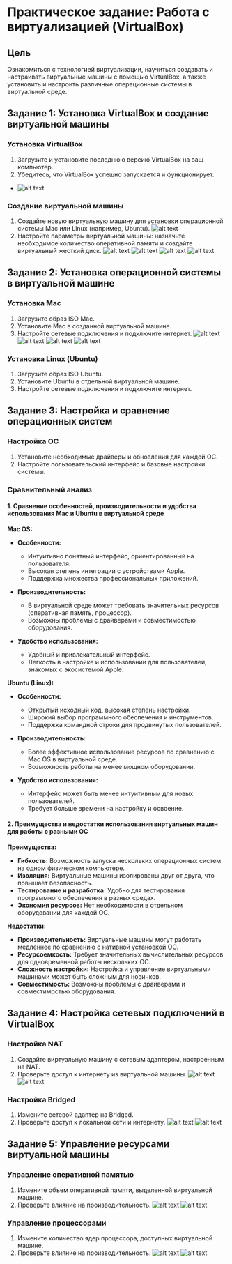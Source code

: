 # Практическое задание: Работа с виртуализацией (VirtualBox)

## Цель
Ознакомиться с технологией виртуализации, научиться создавать и настраивать виртуальные машины с помощью VirtualBox, а также установить и настроить различные операционные системы в виртуальной среде.

## Задание 1: Установка VirtualBox и создание виртуальной машины

### Установка VirtualBox
1. Загрузите и установите последнюю версию VirtualBox на ваш компьютер.
2. Убедитесь, что VirtualBox успешно запускается и функционирует.
- ![alt text](image.png)

### Создание виртуальной машины
1. Создайте новую виртуальную машину для установки операционной системы Mac или Linux (например, Ubuntu).
![alt text](image-1.png)
2. Настройте параметры виртуальной машины: назначьте необходимое количество оперативной памяти и создайте виртуальный жесткий диск.
![alt text](image-2.png)
![alt text](image-3.png)
![alt text](image-4.png)
![alt text](image-5.png)
## Задание 2: Установка операционной системы в виртуальной машине

### Установка Mac
1. Загрузите образ ISO Mac.
2. Установите Mac в созданной виртуальной машине.
3. Настройте сетевые подключения и подключите интернет.
![alt text](image-10.png)
![alt text](image-11.png)
![alt text](image-12.png)
![alt text](image-13.png)
### Установка Linux (Ubuntu)
1. Загрузите образ ISO Ubuntu.
2. Установите Ubuntu в отдельной виртуальной машине.
3. Настройте сетевые подключения и подключите интернет.

## Задание 3: Настройка и сравнение операционных систем

### Настройка ОС
1. Установите необходимые драйверы и обновления для каждой ОС.
2. Настройте пользовательский интерфейс и базовые настройки системы.

### Сравнительный анализ

#### 1. Сравнение особенностей, производительности и удобства использования Mac и Ubuntu в виртуальной среде

**Mac OS:**
- **Особенности:**
  - Интуитивно понятный интерфейс, ориентированный на пользователя.
  - Высокая степень интеграции с устройствами Apple.
  - Поддержка множества профессиональных приложений.

- **Производительность:**
  - В виртуальной среде может требовать значительных ресурсов (оперативная память, процессор).
  - Возможны проблемы с драйверами и совместимостью оборудования.

- **Удобство использования:**
  - Удобный и привлекательный интерфейс.
  - Легкость в настройке и использовании для пользователей, знакомых с экосистемой Apple.

**Ubuntu (Linux):**
- **Особенности:**
  - Открытый исходный код, высокая степень настройки.
  - Широкий выбор программного обеспечения и инструментов.
  - Поддержка командной строки для продвинутых пользователей.

- **Производительность:**
  - Более эффективное использование ресурсов по сравнению с Mac OS в виртуальной среде.
  - Возможность работы на менее мощном оборудовании.

- **Удобство использования:**
  - Интерфейс может быть менее интуитивным для новых пользователей.
  - Требует больше времени на настройку и освоение.

#### 2. Преимущества и недостатки использования виртуальных машин для работы с разными ОС

**Преимущества:**
- **Гибкость:** Возможность запуска нескольких операционных систем на одном физическом компьютере.
- **Изоляция:** Виртуальные машины изолированы друг от друга, что повышает безопасность.
- **Тестирование и разработка:** Удобно для тестирования программного обеспечения в разных средах.
- **Экономия ресурсов:** Нет необходимости в отдельном оборудовании для каждой ОС.

**Недостатки:**
- **Производительность:** Виртуальные машины могут работать медленнее по сравнению с нативной установкой ОС.
- **Ресурсоемкость:** Требует значительных вычислительных ресурсов для одновременной работы нескольких ОС.
- **Сложность настройки:** Настройка и управление виртуальными машинами может быть сложным для новичков.
- **Совместимость:** Возможны проблемы с драйверами и совместимостью оборудования.


## Задание 4: Настройка сетевых подключений в VirtualBox

### Настройка NAT
1. Создайте виртуальную машину с сетевым адаптером, настроенным на NAT.
2. Проверьте доступ к интернету из виртуальной машины.
![alt text](image-6.png)
![alt text](image-14.png)
### Настройка Bridged
1. Измените сетевой адаптер на Bridged.
2. Проверьте доступ к локальной сети и интернету.
![alt text](image-7.png)
![alt text](image-15.png)

## Задание 5: Управление ресурсами виртуальной машины

### Управление оперативной памятью
1. Измените объем оперативной памяти, выделенной виртуальной машине.
2. Проверьте влияние на производительность.
![alt text](image-8.png)
![alt text](image-16.png)
### Управление процессорами
1. Измените количество ядер процессора, доступных виртуальной машине.
2. Проверьте влияние на производительность.
![alt text](image-9.png)
![alt text](image-17.png)


